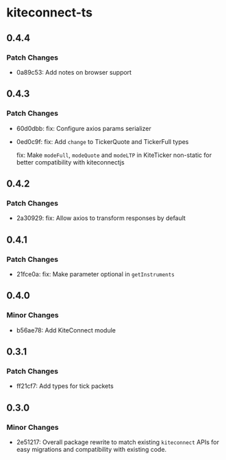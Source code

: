 # kiteconnect-ts

## 0.4.4

### Patch Changes

- 0a89c53: Add notes on browser support

## 0.4.3

### Patch Changes

- 60d0dbb: fix: Configure axios params serializer
- 0ed0c9f: fix: Add `change` to TickerQuote and TickerFull types

  fix: Make `modeFull`, `modeQuote` and `modeLTP` in KiteTicker non-static for better compatibility with kiteconnectjs

## 0.4.2

### Patch Changes

- 2a30929: fix: Allow axios to transform responses by default

## 0.4.1

### Patch Changes

- 21fce0a: fix: Make parameter optional in `getInstruments`

## 0.4.0

### Minor Changes

- b56ae78: Add KiteConnect module

## 0.3.1

### Patch Changes

- ff21cf7: Add types for tick packets

## 0.3.0

### Minor Changes

- 2e51217: Overall package rewrite to match existing `kiteconnect` APIs for easy migrations and compatibility with existing code.
